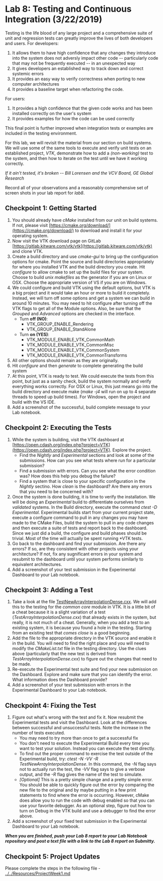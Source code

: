 # Lab 8: Testing and Continuous Integration (3/22/2019)

Testing is the life blood of any large project and a comprehensive 
suite of unit and regression tests can greatly improve the lives of both developers and users. For developers:

1. It allows them to have high confidence that any changes they introduce into the system does not adversly impact other code -- particularly code that may not be frequently executed -- in an unexpected way
2. It gives developers an established way to track down and correct systemic errors
3. It provides an easy way to verify correctness when porting to new computer architectures
4. It provides a baseline target when refactoring the code.

For users:

1. It provides a high confidence that the given code works and has been installed correctly on the user's system
2. It provides examples for how the code can be used correctly 

This final point is further improved when integration tests or examples are included in the testing environment.

For this lab, we will revisit the material from our section on build systems. We will use some of the same tools to execute and verify unit tests on an established project, *VTK*, demonstrate how to add a _(non-working)_ test to the system, and then how to iterate on the test until we have it working correctly.

*If it ain't tested, it's broken -- Bill Lorensen and the VCV Board, GE Global Research*

Record all of your observations and a reasonably comprehensive set of screen shots in your lab report for *lab8*.

## Checkpoint 1: Getting Started
1. You should already have *cMake* installed from our unit on build systems. If not, please visit [https://cmake.org/download/](https://cmake.org/download/) to download and install it for your operating system.
2. Now visit the VTK download page on GitLab [https://gitlab.kitware.com/vtk/vtk](https://gitlab.kitware.com/vtk/vtk) and clone VTK.
3. Create a build directory and use *cmake-gui* to bring up the configuration options for cmake. Point the source and build directories appropriately for where you installed VTK and the build directory you create. Hit _configure_ to allow cmake to set up the build files for your system. Choose to build _unix makefiles_ as the generator if you are on Linux or OSX. Choose the appropriate version of VS if you are on Windows.
4. We could configure and build VTK using the default options, but VTK is a big project and it would take an hour or more to build it completely. Instead, we will turn off some options and get a system we can build in around 10 minutes. You may need to hit configure after turning off the VTK flags to get all of the Module options. Also, be sure that the _Grouped_ and _Advanced_ options are checked in the interface.
	- Turn **off (NO)**:
		- VTK\_GROUP\_ENABLE\_Rendering
		- VTK\_GROUP\_ENABLE\_StandAlone
	- Turn **on (YES)**:
		- VTK\_MODULE\_ENABLE\_VTK\_CommonMath
		- VTK\_MODULE\_ENABLE\_VTK\_CommonMisc
		- VTK\_MODULE\_ENABLE\_VTK\_CommonSystem
		- VTK\_MODULE\_ENABLE\_VTK\_CommonTransforms
5. All other options should remain as they are originally.
5. Hit *configure* and then *generate* to complete generating the build system
6. At this point, VTK is ready to test. We could execute the tests from this point, but just as a sanity check, build the system normally and verify everything works correctly. For OSX or Linux, this just means go into the build directory and execute make (*make -j4* will run on up to 4 separate threads to speed up build times). For Windows, open the project and build with the VS IDE.
7. Add a screenshot of the successful, build complete message to your Lab notebook.

## Checkpoint 2: Executing the Tests
1. While the system is building, visit the VTK dashboard at [https://open.cdash.org/index.php?project=VTK](https://open.cdash.org/index.php?project=VTK). Explore the project. 
	- Find the *Nightly* and *Experimental* sections and look at some of the submissions. How can you see what tests where run for a particular submission? 
	- Find a submission with errors. Can you see what the error condition was? How does this help you debug the failure?
	- Find a system that is close to your specific configuration in the *Nightly* sectino. How _clean_ is the dashboard? Are there any errors that you need to be concerned with?
2. Once the system is done building, it is time to verify the installation. We will be doing an *Experimental* build to differentiate ourselves from *validated* systems. In the Build directory, execute the command _ctest -D Experimental_. Experimental builds start from your current project state, execute a configure command to pull in any changes you may have made to the CMake Files, build the system to pull in any code changes and then execute a suite of tests and report back to the dashboard. Since we just did a build, the configure and build phases should be trivial. Most of the time will actually be spent running *VTK tests.
3. Go back to the dashboard and find your submission. Are there any errors? If so, are they consistent with other projects using your architecture? If not, fix any sugnificant errors in your system and resubmit to the dashboard until your system performs similarly to equivalent architectures.
4. Add a screenshot of your test submission in the Experimental Dashboard to your Lab notebook.

 
## Checkpoint 3: Adding a Test
1. Take a look at the file [TestNewArrayInterpolationDense.cxx](TestNewArrayInterpolationDense.cxx). We will add this to the testing for the _common core_ module in VTK. It is a little bit of a cheat because it is a slight variation of a test (_TestArrayInterpolationDense.cxx_) that already exists in the system, but really, it is not much of a cheat. Generally, when you add a test to an existing system, it is because you found a hole in the testing. Starting from an existing test that *comes close* is a good beginning.
2. Add the file to the appropriate directory in the VTK source and enable it in the build. You will need to find the right place and you will need to modify the *CMakeList.txt* file in the testing directory. Use the clues above (particularly that the new test is derived from _TestArrayInterpolationDense.cxx_) to figure out the changes that need to be made.
3. Re-execute the Experimental test suite and find your new submission on the Dashboard. Explore and make sure that you can identify the error. What information does the Dashboard provide?
4. Add a screenshot of your test submission with errors in the Experimental Dashboard to your Lab notebook.

## Checkpoint 4: Fixing the Test
1. Figure out what's wrong with the test and fix it. Now resubmit the Experimental tests and visit the Dashboard. Look at the differences between successful and unsuccessful tests. Note the increase in the number of tests executed.
	- You may need to try more than once to get a successful fix
	- You don't need to execute the Experimental Build every time you want to test your solution. Instead you can execute the test directly.
	-  To find out the proper command to exercise the test outside of the Experimental build, try: *ctest -N -VV -R TestNewArrayInterpolationDense*. In this command, the *-N* flag says not to actually run the test, the *-VV* flag says to give a verbose output, and the *-R* flag gives the name of the test to simulate.
	-  *[Optional]* This is a pretty simple change and a pretty simple error. You should be able to quickly figure out the error by comparing the new file to the original and by maybe putting in a few print statements to find where the error is occurring. However, cMake does allow you to run the code with debug enabled so that you can use your favorite debugger. As an optional step, figure out how to turn on Debug in the VTK build and use a debugger to find the error above.
4. Add a screenshot of your fixed test submission in the Experimental Dashboard to your Lab notebook.

***When you are finished, push your Lab 8 report to your Lab Notebook repository and post a text file with a link to the Lab 8 report on Submitty.***

## Checkpoint 5: Project Updates
Please complete the steps in the following file - [../../Resources/ProjectWeek1.md](../../Resources/ProjectWeek1.md)



